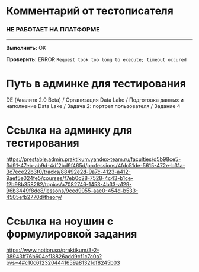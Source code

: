 # Комментарий от тестописателя
### НЕ РАБОТАЕТ НА ПЛАТФОРМЕ

---

**Выполнить:** OK

**Проверить:** ERROR `Request took too long to execute; timeout occured`

# Путь в админке для тестирования
DE (Аналитк 2.0 Beta) / Организация Data Lake / Подготовка данных и наполнение Data Lake / Задача 2: портрет пользователя / Задание 4

# Ссылка на админку для тестирования
https://prestable.admin.praktikum.yandex-team.ru/faculties/d5b98ce5-3d91-47eb-ab9d-4df2bd9f465d/professions/4fdc51de-5615-472e-b31a-3c7ece22b3f0/tracks/88492e2d-9a7c-4123-a412-9aef5e024fe5/courses/f7eb0c28-7528-4c43-b1ce-f2b98b358282/topics/a7082746-1453-4b33-a129-96b3449f8de8/lessons/9ced9955-aae0-454d-b533-4505efb2770d/theory/

# Ссылка на ноушин с формулировкой задания
https://www.notion.so/praktikum/3-2-38943ff76b604ef18826add9cf1c7c0a?pvs=4#c10c6123204441659a81321df8245b03